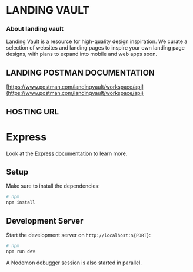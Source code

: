 # LANDING VAULT

### About landing vault
Landing Vault is a resource for high-quality design inspiration. We curate a selection of websites and landing pages to inspire your own landing page designs, with plans to expand into mobile and web apps soon.

## LANDING POSTMAN DOCUMENTATION
[https://www.postman.com/landingvault/workspace/api](https://www.postman.com/landingvault/workspace/api)

## HOSTING URL



# Express

Look at the [Express documentation](https://expressjs.com/) to learn more.

## Setup

Make sure to install the dependencies:

```bash
# npm
npm install

```


## Development Server

Start the development server on `http://localhost:${PORT}`:

```bash
# npm
npm run dev
```

A Nodemon debugger session is also started in parallel.
